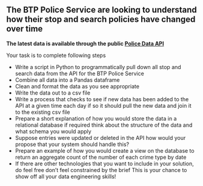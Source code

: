 ## The BTP Police Service are looking to understand how their stop and search policies have changed over time

**The latest data is available through the public [Police Data API](https://data.police.uk/docs/method/stops-force/)**

Your task is to complete following steps

- Write a script in Python to programmatically pull down all stop and search data from the API for the BTP Police Service
- Combine all data into a Pandas dataframe
- Clean and format the data as you see appropriate
- Write the data out to a csv file
- Write a process that checks to see if new data has been added to the API at a given time each day if so it should pull the new data and join it to the existing csv file
- Prepare a short explanation of how you would store the data in a relational database if required think about the structure of the data and what schema you would apply
- Suppose entries were updated or deleted in the API how would your propose that your system should handle this?
- Prepare an example of how you would create a view on the database to return an aggregate count of the number of each crime type by date
- If there are other technologies that you want to include in your solution, do feel free don’t feel constrained by the brief This is your chance to show off all your data engineering skills!
